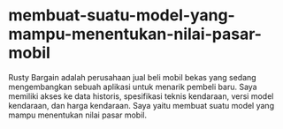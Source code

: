 # membuat-suatu-model-yang-mampu-menentukan-nilai-pasar-mobil
Rusty Bargain adalah perusahaan jual beli mobil bekas yang sedang mengembangkan sebuah aplikasi untuk menarik pembeli baru. Saya memiliki akses ke data historis, spesifikasi teknis kendaraan, versi model kendaraan, dan harga kendaraan. Saya yaitu membuat suatu model yang mampu menentukan nilai pasar mobil.
